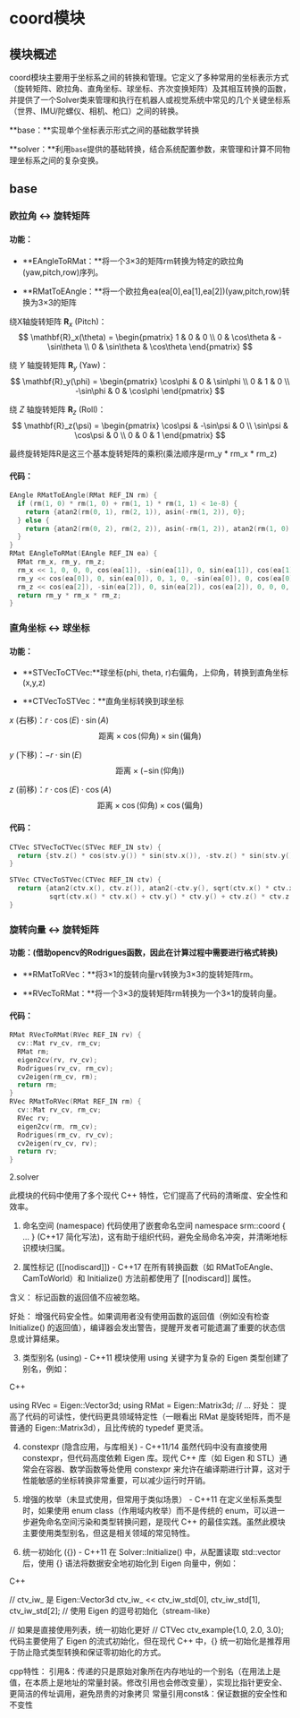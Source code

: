 # **coord模块**
## 模块概述
coord模块主要用于坐标系之间的转换和管理。它定义了多种常用的坐标表示方式（旋转矩阵、欧拉角、直角坐标、球坐标、齐次变换矩阵）及其相互转换的函数，并提供了一个Solver类来管理和执行在机器人或视觉系统中常见的几个关键坐标系（世界、IMU/陀螺仪、相机、枪口）之间的转换。

**base：**实现单个坐标表示形式之间的基础数学转换

**solver：**利用`base`提供的基础转换，结合系统配置参数，来管理和计算不同物理坐标系之间的复杂变换。

## base

### 欧拉角 $\leftrightarrow$ 旋转矩阵

#### 功能：

+ **EAngleToRMat：**将一个3×3的矩阵rm转换为特定的欧拉角(yaw,pitch,row)序列。

+ **RMatToEAngle：**将一个欧拉角ea(ea[0],ea[1],ea[2])(yaw,pitch,row)转换为3×3的矩阵

绕X轴旋转矩阵 $\mathbf{R}_x$ (Pitch)：
$$
\mathbf{R}_x(\theta) = \begin{pmatrix} 1 & 0 & 0 \\ 0 & \cos\theta & -\sin\theta \\ 0 & \sin\theta & \cos\theta \end{pmatrix}
$$

绕 $Y$ 轴旋转矩阵 $\mathbf{R}_y$ (Yaw)：
$$
\mathbf{R}_y(\phi) = \begin{pmatrix} \cos\phi & 0 & \sin\phi \\ 0 & 1 & 0 \\ -\sin\phi & 0 & \cos\phi \end{pmatrix}
$$

绕 $Z$ 轴旋转矩阵 $\mathbf{R}_z$ (Roll)：
$$
\mathbf{R}_z(\psi) = \begin{pmatrix} \cos\psi & -\sin\psi & 0 \\ \sin\psi & \cos\psi & 0 \\ 0 & 0 & 1 \end{pmatrix}
$$

最终旋转矩阵R是这三个基本旋转矩阵的乘积(乘法顺序是rm_y * rm_x * rm_z)

#### 代码：
```cpp
EAngle RMatToEAngle(RMat REF_IN rm) {
  if (rm(1, 0) * rm(1, 0) + rm(1, 1) * rm(1, 1) < 1e-8) {
    return {atan2(rm(0, 1), rm(2, 1)), asin(-rm(1, 2)), 0};
  } else {
    return {atan2(rm(0, 2), rm(2, 2)), asin(-rm(1, 2)), atan2(rm(1, 0), rm(1, 1))};
  }
}
RMat EAngleToRMat(EAngle REF_IN ea) {
  RMat rm_x, rm_y, rm_z;
  rm_x << 1, 0, 0, 0, cos(ea[1]), -sin(ea[1]), 0, sin(ea[1]), cos(ea[1]);
  rm_y << cos(ea[0]), 0, sin(ea[0]), 0, 1, 0, -sin(ea[0]), 0, cos(ea[0]);
  rm_z << cos(ea[2]), -sin(ea[2]), 0, sin(ea[2]), cos(ea[2]), 0, 0, 0, 1;
  return rm_y * rm_x * rm_z;
}
```

### 直角坐标 $\leftrightarrow$ 球坐标
#### 功能：
+ **STVecToCTVec:**球坐标(phi, theta, r)右偏角，上仰角，转换到直角坐标(x,y,z)

+ **CTVecToSTVec：**直角坐标转换到球坐标

$x$ (右移)：$r \cdot \cos(E) \cdot \sin(A)$
$$
\text{距离} \times \cos(\text{仰角}) \times \sin(\text{偏角})
$$

$y$ (下移)：$-r \cdot \sin(E)$
$$
\text{距离} \times (-\sin(\text{仰角}))
$$

$z$ (前移)：$r \cdot \cos(E) \cdot \cos(A)$
$$
\text{距离} \times \cos(\text{仰角}) \times \cos(\text{偏角})
$$

#### 代码：
```cpp
CTVec STVecToCTVec(STVec REF_IN stv) {
  return {stv.z() * cos(stv.y()) * sin(stv.x()), -stv.z() * sin(stv.y()), stv.z() * cos(stv.y()) * cos(stv.x())};
}

STVec CTVecToSTVec(CTVec REF_IN ctv) {
  return {atan2(ctv.x(), ctv.z()), atan2(-ctv.y(), sqrt(ctv.x() * ctv.x() + ctv.z() * ctv.z())),
          sqrt(ctv.x() * ctv.x() + ctv.y() * ctv.y() + ctv.z() * ctv.z())};
}
```

### 旋转向量 $\leftrightarrow$ 旋转矩阵

#### 功能：(借助opencv的Rodrigues函数，因此在计算过程中需要进行格式转换)

+ **RMatToRVec：**将3×1的旋转向量rv转换为3×3的旋转矩阵rm。

+ **RVecToRMat：**将一个3×3的旋转矩阵rm转换为一个3×1的旋转向量。

#### 代码：
```cpp
RMat RVecToRMat(RVec REF_IN rv) {
  cv::Mat rv_cv, rm_cv;
  RMat rm;
  eigen2cv(rv, rv_cv);
  Rodrigues(rv_cv, rm_cv);
  cv2eigen(rm_cv, rm);
  return rm;
}
RVec RMatToRVec(RMat REF_IN rm) {
  cv::Mat rv_cv, rm_cv;
  RVec rv;
  eigen2cv(rm, rm_cv);
  Rodrigues(rm_cv, rv_cv);
  cv2eigen(rv_cv, rv);
  return rv;
}
```

2.solver




此模块的代码中使用了多个现代 C++ 特性，它们提高了代码的清晰度、安全性和效率。

1. 命名空间 (namespace)
代码使用了嵌套命名空间 namespace srm::coord { ... } (C++17 简化写法)，这有助于组织代码，避免全局命名冲突，并清晰地标识模块归属。

2. 属性标记 ([[nodiscard]]) - C++17
在所有转换函数（如 RMatToEAngle、CamToWorld）和 Initialize() 方法前都使用了 [[nodiscard]] 属性。

含义： 标记函数的返回值不应被忽略。

好处： 增强代码安全性。如果调用者没有使用函数的返回值（例如没有检查 Initialize() 的返回值），编译器会发出警告，提醒开发者可能遗漏了重要的状态信息或计算结果。

3. 类型别名 (using) - C++11
模块使用 using 关键字为复杂的 Eigen 类型创建了别名，例如：

C++

using RVec = Eigen::Vector3d;
using RMat = Eigen::Matrix3d;
// ...
好处： 提高了代码的可读性，使代码更具领域特定性（一眼看出 RMat 是旋转矩阵，而不是普通的 Eigen::Matrix3d），且比传统的 typedef 更灵活。

4. constexpr (隐含应用，与库相关) - C++11/14
虽然代码中没有直接使用 constexpr，但代码高度依赖 Eigen 库。现代 C++ 库（如 Eigen 和 STL）通常会在容器、数学函数等处使用 constexpr 来允许在编译期进行计算，这对于性能敏感的坐标转换非常重要，可以减少运行时开销。

5. 增强的枚举（未显式使用，但常用于类似场景） - C++11
在定义坐标系类型时，如果使用 enum class（作用域内枚举）而不是传统的 enum，可以进一步避免命名空间污染和类型转换问题，是现代 C++ 的最佳实践。虽然此模块主要使用类型别名，但这是相关领域的常见特性。

6. 统一初始化 ({}) - C++11
在 Solver::Initialize() 中，从配置读取 std::vector<double> 后，使用 {} 语法将数据安全地初始化到 Eigen 向量中，例如：

C++

// ctv_iw_ 是 Eigen::Vector3d
ctv_iw_ << ctv_iw_std[0], ctv_iw_std[1], ctv_iw_std[2]; // 使用 Eigen 的逗号初始化（stream-like）

// 如果是直接使用列表，统一初始化更好
// CTVec ctv_example{1.0, 2.0, 3.0};
代码主要使用了 Eigen 的流式初始化，但在现代 C++ 中，{} 统一初始化是推荐用于防止隐式类型转换和保证零初始化的方式。

cpp特性：
引用&：传递的只是原始对象所在内存地址的一个别名（在用法上是值，在本质上是地址的常量封装。修改引用也会修改变量），实现比指针更安全、更简洁的传址调用，避免昂贵的对象拷贝
常量引用const&：保证数据的安全性和不变性